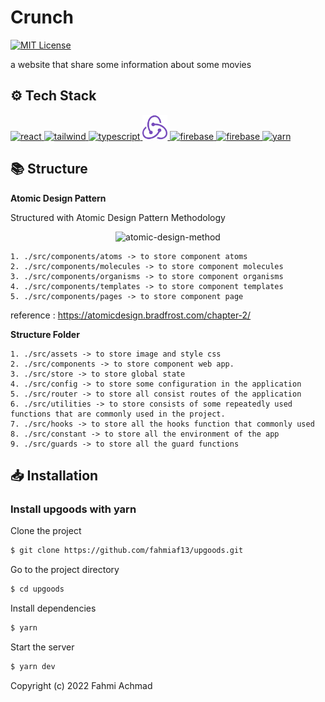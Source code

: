 # Crunch

[![MIT License](https://img.shields.io/badge/License-MIT-green.svg)](https://choosealicense.com/licenses/mit/)

a website that share some information about some movies

## ⚙️ Tech Stack

<a href="https://reactjs.org/" target="_blank" rel="noreferrer"> <img src="https://upload.wikimedia.org/wikipedia/commons/a/a7/React-icon.svg" alt="react" width="40" height="40"/> </a>
<a href="https://tailwindcss.com/" target="_blank" rel="noreferrer"> <img src="https://www.vectorlogo.zone/logos/tailwindcss/tailwindcss-icon.svg" alt="tailwind" width="40" height="40"/> </a>
<a href="[https://developer.mozilla.org/en-US/docs/Web/JavaScript](https://www.typescriptlang.org/)" target="_blank" rel="noreferrer"> <img src="https://upload.wikimedia.org/wikipedia/commons/4/4c/Typescript_logo_2020.svg" alt="typescript" width="40" height="40"/> </a>
<a href="https://redux.js.org" target="_blank" rel="noreferrer"> <img src="https://raw.githubusercontent.com/devicons/devicon/master/icons/redux/redux-original.svg" alt="redux" width="40" height="40"/> </a>
<a href="https://firebase.google.com/" target="_blank" rel="noreferrer"> <img src="https://www.vectorlogo.zone/logos/firebase/firebase-icon.svg" alt="firebase" width="40" height="40"/> </a>
<a href="https://vitejs.dev/" target="_blank" rel="noreferrer"> <img src="https://camo.githubusercontent.com/61e102d7c605ff91efedb9d7e47c1c4a07cef59d3e1da202fd74f4772122ca4e/68747470733a2f2f766974656a732e6465762f6c6f676f2e737667" alt="firebase" width="40" height="40"/> </a>
<a href="https://yarnpkg.com/" target="_blank" rel="noreferrer"> <img src="https://seeklogo.com/images/Y/yarn-logo-F5E7A65FA2-seeklogo.com.png" alt="yarn" width="40" height="40"/> </a>

## 📚 Structure

**Atomic Design Pattern**

Structured with Atomic Design Pattern Methodology

<p align="center">
<img src="https://atomicdesign.bradfrost.com/images/content/atomic-design-process.png" alt="atomic-design-method" width="500"/>
</p>

```structure
1. ./src/components/atoms -> to store component atoms
2. ./src/components/molecules -> to store component molecules
3. ./src/components/organisms -> to store component organisms
4. ./src/components/templates -> to store component templates
5. ./src/components/pages -> to store component page
```

reference : https://atomicdesign.bradfrost.com/chapter-2/

**Structure Folder**

```others
1. ./src/assets -> to store image and style css
2. ./src/components -> to store component web app.
3. ./src/store -> to store global state
4. ./src/config -> to store some configuration in the application
5. ./src/router -> to store all consist routes of the application
6. ./src/utilities -> to store consists of some repeatedly used functions that are commonly used in the project.
7. ./src/hooks -> to store all the hooks function that commonly used
8. ./src/constant -> to store all the environment of the app
9. ./src/guards -> to store all the guard functions
```

## 📥 Installation

### Install upgoods with yarn

Clone the project

```bash
$ git clone https://github.com/fahmiaf13/upgoods.git
```

Go to the project directory

```bash
$ cd upgoods
```

Install dependencies

```bash
$ yarn
```

Start the server

```bash
$ yarn dev
```

Copyright (c) 2022 Fahmi Achmad
